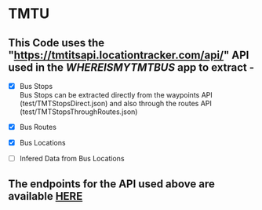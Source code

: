 # TMTU

## This Code uses the "https://tmtitsapi.locationtracker.com/api/" API used in the *WHEREISMYTMTBUS* app to extract -  
- [x] Bus Stops   
Bus Stops can be extracted directly from the waypoints API (test/TMTStopsDirect.json) and also through the routes API (test/TMTStopsThroughRoutes.json)
- [x] Bus Routes   
- [x] Bus Locations
- [ ] Infered Data from Bus Locations


## The endpoints for the API used above are available [HERE](https://www.getpostman.com/collections/2747537655c74ff8f064) 
